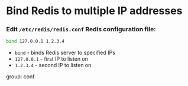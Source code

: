 # Bind Redis to multiple IP addresses

### Edit `/etc/redis/redis.conf` Redis configuration file:

```bash
bind 127.0.0.1 1.2.3.4
```

- `bind` - binds Redis server to specified IPs
- `127.0.0.1` - first IP to listen on
- `1.2.3.4` - second IP to listen on

group: conf


